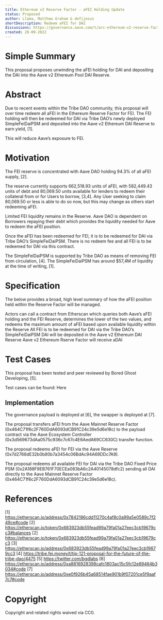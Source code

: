 ```yaml
---
title: Ethereum v2 Reserve Factor - aFEI Holding Update
status: Proposed
author: Llama, Matthew Graham & defijesus
shortDescription: Redeem aFEI for DAI
discussions: https://governance.aave.com/t/arc-ethereum-v2-reserve-factor-afei-holding-update/9401
created: 28-09-2022
---
```


# Simple Summary

This proposal proposes unwinding the aFEI holding for DAI and depositing the DAI into the Aave v2 Ethereum Pool DAI Reserve.

# Abstract

Due to recent events within the Tribe DAO community, this proposal will over time redeem all aFEI in the Ethereum Reserve Factor for FEI. The FEI holding will then be redeemed for DAI via Tribe DAO’s newly deployed SimpleFeiDaiPSM and deposited into the Aave v2 Ethereum DAI Reserve to earn yield, [1].

This will reduce Aave’s exposure to FEI. 

# Motivation

The FEI reserve is concentrated with Aave DAO holding 94.3% of all aFEI supply, [2]. 

The reserve currently supports 662,518.93 units of aFEI, with 582,449.43 units of debt and 80,069.50 units available for lenders to redeem their collateral from or for Users to borrow, [3,4]. Any User seeking to claim 80,069.50 or less is able to do so now, but this may change as others start redeeming aFEI. 

Limited FEI liquidity remains in the Reserve. Aave DAO is dependent on Borrowers repaying their debt which provides the liquidity needed for Aave to redeem the aFEI position.

Once the aFEI has been redeemed for FEI, it is to be redeemed for DAI via Tribe DAO’s SimpleFeiDaiPSM. There is no redeem fee and all FEI is to be redeemed for DAI via this contract.

The SimpleFeiDaiPSM is supported by Tribe DAO as means of removing FEI from circulation, [4]. The SimpleFeiDaiPSM has around $57,4M of liquidity at the time of writing, [1].

# Specification

The below provides a broad, high level summary of how the aFEI position held within the Reserve Factor will be managed. 

Actors can call a contract from Etherscan which queries both Aave’s aFEI holding and the FEI Reserve, determines the lower of the two values, and redeems the maximum amount of aFEI based upon available liquidity within the Reserve
All FEI is to be redeemed for DAI via the Tribe DAO’s SimpleFeiDaiPSM
DAI will be deposited in the Aave v2 Ethereum DAI Reserve
Aave v2 Ethereum Rserve Factor will receive aDAI

# Test Cases

This proposal has been tested and peer reviewed by Bored Ghost Developing, [5].

Test cases can be found: Here

## Implementation

The governance payload is deployed at [6], the swapper is deployed at [7]. 

The proposal transfers aFEI from the Aave Mainnet Reserve Factor (0x464C71f6c2F760DdA6093dCB91C24c39e5d6e18c) to the payload contract via the Aave Ecosystem Controller (0x3d569673dAa0575c936c7c67c4E6AedA69CC630C) transfer function.

The proposal redeems aFEI for FEI via the Aave Reserve (0x7d2768dE32b0b80b7a3454c06BdAc94A69DDc7A9).

The proposal redeems all available FEI for DAI via the Tribe DAO Fixed Price PSM (0x2A188F9EB761F70ECEa083bA6c2A40145078dfc2) sending all DAI directly to the Aave Mainnet Reserve Factor (0x464C71f6c2F760DdA6093dCB91C24c39e5d6e18c).

# References

[1] https://etherscan.io/address/0x7842186cdd11270c4af8c0a99a5e0589c7f249ce#code
[2] https://etherscan.io/token/0x683923db55fead99a79fa01a27eec3cb19679cc3#balances
[2] https://etherscan.io/token/0x683923db55fead99a79fa01a27eec3cb19679cc3
[3] https://etherscan.io/address/0x683923db55fead99a79fa01a27eec3cb19679cc3
[4] https://tribe.fei.money/t/tip-121-proposal-for-the-future-of-the-tribe-dao/4475
[5] https://twitter.com/bgdlabs
[6] https://etherscan.io/address/0xa8816928398cafc1803ac15c5fc12e89464b3034#code
[7] https://etherscan.io/address/0xe0f926b45a68514fae901b9f07201ce5f9aaf7c7#code

# Copyright

Copyright and related rights waived via CC0.

